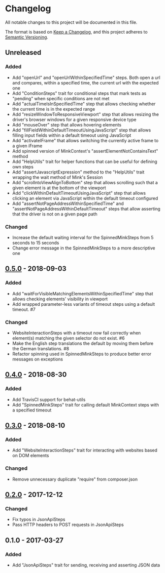 # Changelog
All notable changes to this project will be documented in this file.

The format is based on [Keep a Changelog](https://keepachangelog.com/en/1.0.0/),
and this project adheres to [Semantic Versioning](https://semver.org/spec/v2.0.0.html).

## Unreleased
### Added
- Add "openUrl" and "openUrlWithinSpecifiedTime" steps. Both open a url and compares, within a specified time, the current url with the expected one
- Add "ConditionSteps" trait for conditional steps that mark tests as "pending" when specific conditions are not met
- Add "actualTimeIsInSpecifiedTime" step that allows checking whether the current time is in the expected range
- Add "resizeWindowToResponsiveViewport" step that allows resizing the driver's browser windows for a given responsive device type
- Add "mouseOver" step that allows hovering elements 
- Add "fillFieldWithinDefaultTimeoutUsingJavaScript" step that allows filling input fields within a default timeout using JavaScript
- Add "activateIFrame" that allows switching the currently active frame to a given iFrame
- Add spinned version of MinkContext's "assertElementNotContainsText" method
- Add "HelpUtils" trait for helper functions that can be useful for defining own steps
- Add "assertJavascriptExpression" method to the "HelpUtils" trait wrapping the wait method of Mink's Session
- Add "scrolIntoViewAlignToBottom" step that allows scrolling such that a given element is at the bottom of the viewport
- Add "clickWithinDefaultTimeoutUsingJavaScript" step that allows clicking an element via JavaScript within the default timeout configured
- Add "assertNotPageAddressWithinSpecifiedTime" and "assertNotPageAddressWithinDefaultTimeout" steps that allow asserting that the driver is not on a given page path
 
### Changed
- Increase the default waiting interval for the SpinnedMinkSteps from 5 seconds to 15 seconds
- Change error message in the SpinnedMinkSteps to a more descriptive one

## [0.5.0] - 2018-09-03
### Added
- Add "waitForVisibleMatchingElementsWithinSpecifiedTime" step that allows checking elements' visibility in viewport
- Add wrapped parameter-less variants of timeout steps using a default timeout. #7
### Changed
- WebsiteInteractionSteps with a timeout now fail correctly when element(s) matching the given selector do not exist. #6
- Make the English step translations the default by moving them before the German translations. #8
- Refactor spinning used in SpinnedMinkSteps to produce better error messages on exceptions

## [0.4.0] - 2018-08-30
### Added
- Add TravisCI support for behat-utils
- Add "SpinnedMinkSteps" trait for calling default MinkContext steps with a specified timeout

## [0.3.0] - 2018-08-10
### Added
- Add "WebsiteInteractionSteps" trait for interacting with websites based on DOM elements
### Changed
- Remove unnecessary duplicate "require" from composer.json

## [0.2.0] - 2017-12-12
### Changed
- Fix typos in JsonApiSteps
- Pass HTTP headers to POST requests in JsonApiSteps

## 0.1.0 - 2017-03-27
### Added
- Add "JsonApiSteps" trait for sending, receiving and asserting JSON data

[0.5.0]: https://github.com/exozet/behat-utils/compare/0.4.0...0.5.0
[0.4.0]: https://github.com/exozet/behat-utils/compare/0.3.0...0.4.0
[0.3.0]: https://github.com/exozet/behat-utils/compare/0.2.0...0.3.0
[0.2.0]: https://github.com/exozet/behat-utils/compare/0.1.0...0.2.0
